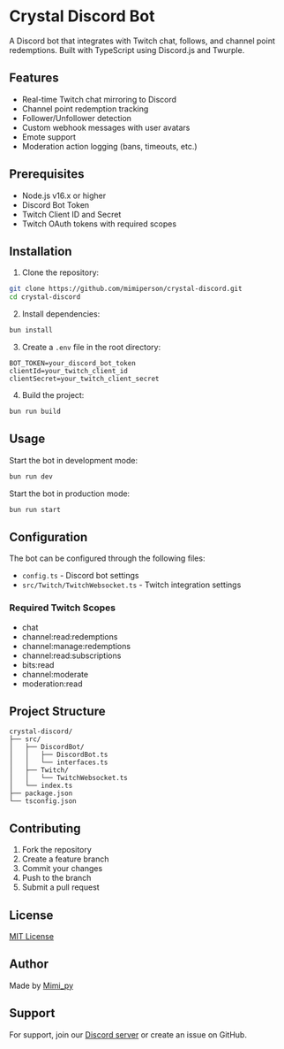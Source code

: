 # Crystal Discord Bot

A Discord bot that integrates with Twitch chat, follows, and channel point redemptions. Built with TypeScript using Discord.js and Twurple.

## Features

- Real-time Twitch chat mirroring to Discord
- Channel point redemption tracking
- Follower/Unfollower detection
- Custom webhook messages with user avatars
- Emote support
- Moderation action logging (bans, timeouts, etc.)

## Prerequisites

- Node.js v16.x or higher
- Discord Bot Token
- Twitch Client ID and Secret
- Twitch OAuth tokens with required scopes

## Installation

1. Clone the repository:

```bash
git clone https://github.com/mimiperson/crystal-discord.git
cd crystal-discord
```

2. Install dependencies:

```bash
bun install
```

3. Create a `.env` file in the root directory:

```env
BOT_TOKEN=your_discord_bot_token
clientId=your_twitch_client_id
clientSecret=your_twitch_client_secret
```

4. Build the project:

```bash
bun run build
```

## Usage

Start the bot in development mode:

```bash
bun run dev
```

Start the bot in production mode:

```bash
bun run start
```

## Configuration

The bot can be configured through the following files:

- `config.ts` - Discord bot settings
- `src/Twitch/TwitchWebsocket.ts` - Twitch integration settings

### Required Twitch Scopes

- chat
- channel:read:redemptions
- channel:manage:redemptions
- channel:read:subscriptions
- bits:read
- channel:moderate
- moderation:read

## Project Structure

```
crystal-discord/
├── src/
│   ├── DiscordBot/
│   │   ├── DiscordBot.ts
│   │   └── interfaces.ts
│   ├── Twitch/
│   │   └── TwitchWebsocket.ts
│   └── index.ts
├── package.json
└── tsconfig.json
```

## Contributing

1. Fork the repository
2. Create a feature branch
3. Commit your changes
4. Push to the branch
5. Submit a pull request

## License

[MIT License](LICENSE)

## Author

Made by [Mimi_py](https://twitch.tv/mimi_py)

## Support

For support, join our [Discord server](your_discord_invite_link) or create an issue on GitHub.
